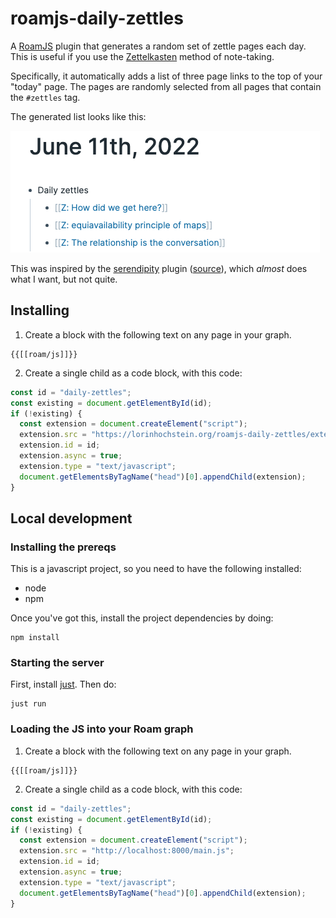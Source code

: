 # roamjs-daily-zettles

A [RoamJS] plugin that generates a random set of zettle pages each day.
This is useful if you use the [Zettelkasten] method of note-taking.

Specifically, it automatically adds a list of three page links to the top of your "today" page.
The pages are randomly selected from all pages that contain the `#zettles` tag.

The generated list looks like this:

![screenshot](screenshot.png)

This was inspired by the [serendipity] plugin ([source][1]), which *almost* does what I want, but not quite.

[1]: https://github.com/dvargas92495/roamjs-com/blob/main/src/entries/serendipity.ts

## Installing

1. Create a block with the following text on any page in your graph.

```
{{[[roam/js]]}}
```

2. Create a single child as a code block, with this code:

```js
const id = "daily-zettles";
const existing = document.getElementById(id);
if (!existing) {
  const extension = document.createElement("script");
  extension.src = "https://lorinhochstein.org/roamjs-daily-zettles/extension.js";
  extension.id = id;
  extension.async = true;
  extension.type = "text/javascript";
  document.getElementsByTagName("head")[0].appendChild(extension);
}
```


## Local development

### Installing the prereqs

This is a javascript project, so you need to have the following installed:

* node
* npm

Once you've got this, install the project dependencies by doing:

```
npm install
```

### Starting the server

First, install [just]. Then do:

```
just run
```

### Loading the JS into your Roam graph

1. Create a block with the following text on any page in your graph.

```
{{[[roam/js]]}}
```

2. Create a single child as a code block, with this code:

```js
const id = "daily-zettles";
const existing = document.getElementById(id);
if (!existing) {
  const extension = document.createElement("script");
  extension.src = "http://localhost:8000/main.js";
  extension.id = id;
  extension.async = true;
  extension.type = "text/javascript";
  document.getElementsByTagName("head")[0].appendChild(extension);
}
```




[just]: https://just.systems/man/en/
[RoamJS]: https://roamjs.com/
[serendipity]: https://roamjs.com/extensions/serendipity
[Zettelkasten]: https://zettelkasten.de/introduction/